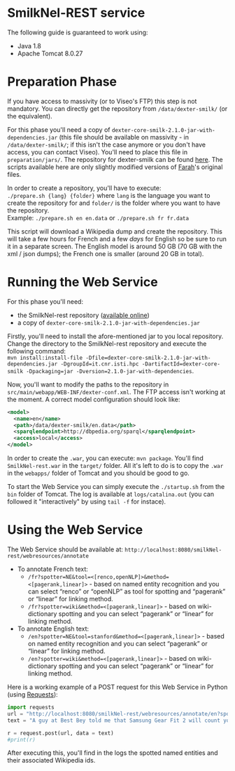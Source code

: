 # SmilkNel-REST service

The following guide is guaranteed to work using:  
- Java 1.8  
- Apache Tomcat 8.0.27

# Preparation Phase

If you have access to massivity (or to Viseo's FTP) this step is not mandatory. You can directly get the repository from `/data/dexter-smilk/` (or the equivalent).

For this phase you'll need a copy of `dexter-core-smilk-2.1.0-jar-with-dependencies.jar` (this file should be available on massivity - in `/data/dexter-smilk/`; if this isn't the case anymore or you don't have access, you can contact Viseo). You'll need to place this file in `preparation/jars/`. The repository for dexter-smilk can be found [here](https://github.com/nooralahzadeh/dexter-smilk). The scripts available here are only slightly modified versions of [Farah](https://github.com/nooralahzadeh)'s original files.

In order to create a repository, you'll have to execute:  
`./prepare.sh {lang} {folder}` where `lang` is the language you want to create the repository for and `folder/` is the folder where you want to have the repository.  
Example: `./prepare.sh en en.data` or `./prepare.sh fr fr.data`

This script will download a Wikipedia dump and create the repository. This will take a few hours for French and a few *days* for English so be sure to run it in a separate screen. The English model is around 50 GB (70 GB with the xml / json dumps); the French one is smaller (around 20 GB in total).

# Running the Web Service

For this phase you'll need:  
- the SmilkNel-rest repository ([available online](https://github.com/nooralahzadeh/SmilkNel-rest))  
- a copy of `dexter-core-smilk-2.1.0-jar-with-dependencies.jar`

Firstly, you'll need to install the afore-mentioned jar to you local repository. Change the directory to the SmilkNel-rest repository and execute the following command:  
`mvn install:install-file -Dfile=dexter-core-smilk-2.1.0-jar-with-dependencies.jar -DgroupId=it.cnr.isti.hpc -DartifactId=dexter-core-smilk -Dpackaging=jar -Dversion=2.1.0-jar-with-dependencies`.

Now, you'll want to modify the paths to the repository in `src/main/webapp/WEB-INF/dexter-conf.xml`. The FTP access isn't working at the moment. A correct model configuration should look like:  
```xml
<model>
  <name>en</name>
  <path>/data/dexter-smilk/en.data</path>
  <sparqlendpoint>http://dbpedia.org/sparql</sparqlendpoint>
  <access>local</access>
</model>
```

In order to create the `.war`, you can execute: `mvn package`. You'll find `SmilkNel-rest.war` in the `target/` folder. All it's left to do is to copy the `.war` in the `webapps/` folder of Tomcat and you should be good to go.


To start the Web Service you can simply execute the `./startup.sh` from the `bin` folder of Tomcat. The log is available at `logs/catalina.out` (you can followed it "interactively" by using `tail -f` for instace).

# Using the Web Service

The Web Service should be available at: `http://localhost:8080/smilkNel-rest/webresources/annotate`  
- To annotate French text:  
  * `/fr?spotter=NE&tool=<[renco,openNLP]>&method=<[pagerank,linear]>` - based on named entity recognition and you can select “renco” or “openNLP” as tool for spotting and “pagerank” or “linear” for linking method.  
  * `/fr?spotter=wiki&method=<[pagerank,linear]>` - based on wiki-dictionary spotting and you can select “pagerank” or “linear” for linking method.  
- To annotate English text:  
  * `/en?spotter=NE&tool=stanford&method=<[pagerank,linear]>` - based on named entity recognition and you can select “pagerank” or “linear” for linking method.  
  * `/en?spotter=wiki&method=<[pagerank,linear]>` - based on wiki-dictionary spotting and you can select “pagerank” or “linear” for linking method.

Here is a working example of a POST request for this Web Service in Python (using [Requests](http://docs.python-requests.org/en/master/)):  
```python
import requests
url = "http://localhost:8080/smilkNel-rest/webresources/annotate/en?spotter=wiki&method=linear"
text = "A guy at Best Bey told me that Samsung Gear Fit 2 will count your floors too!"

r = request.post(url, data = text)
#print(r)
```  
After executing this, you'll find in the logs the spotted named entities and their associated Wikipedia ids.
